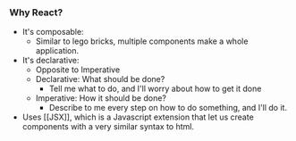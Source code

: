 ### Why React?
- It's composable:
	- Similar to lego bricks, multiple components make a whole application.
- It's declarative:
	- Opposite to Imperative
	- Declarative: What should be done?
		- Tell me what to do, and I'll worry about how to get it done
	- Imperative: How it should be done?
		- Describe to me every step on how to do something, and I'll do it.
- Uses [[JSX]], which is a Javascript extension that let us create components with a very similar syntax to html.
